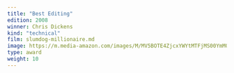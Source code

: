 ```yaml
---
title: "Best Editing"
edition: 2008
winner: Chris Dickens
kind: "technical"
film: slumdog-millionaire.md
image: https://m.media-amazon.com/images/M/MV5BOTE4ZjcxYWYtMTFjMS00YmM0LWI4NzgtOWYxMzk4OGU0MTU2XkEyXkFqcGc@._V1_FMjpg_UX1280_.jpg
type: award
weight: 10
---
```

